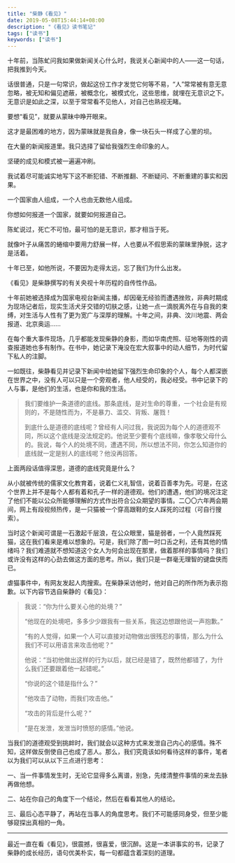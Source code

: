 ```yaml
---
title: "柴静《看见》"
date: 2019-05-08T15:44:14+08:00
description: "《看见》读书笔记"
tags: ["读书"]
keywords: ["读书"]
---
```


十年前，当陈虻问我如果做新闻关心什么时，我说关心新闻中的人——这一句话，把我推到今天。

话很普通，只是一句常识，做起这份工作才发觉它何等不易，“人”常常被有意无意忽略，被无知和偏见遮蔽，被概念化，被模式化，这些思维，就埋在无意识之下。无意识是如此之深，以至于常常看不见他人，对自己也熟视无睹。

要想“看见”，就要从蒙昧中睁开眼来。

这才是最困难的地方，因为蒙昧就是我自身，像一块石头一样成了心里的坝。

在大量的新闻报道里。我只选择了留给我强烈生命印象的人。

坚硬的成见和模式被一遍遍冲刷。

我试着尽可能诚实地写下这不断犯错、不断推翻、不断疑问、不断重建的事实和因果。

一个国家由人组成，一个人也由无数他人组成。

你想如何报道一个国家，就要如何报道自己。

陈虻说过，死亡不可怕，最可怕的是无意识，那才相当于死。

就像叶子从痛苦的蜷缩中要用力舒展一样，人也要从不假思索的蒙昧里挣脱，这才是活着。

十年已至，如他所说，不要因为走得太远，忘了我们为什么出发。

《看见》是柴静撰写的有关央视十年历程的自传性作品。

十年前她被选择成为国家电视台新闻主播，却因毫无经验而遭遇挫败，非典时期成为现场记者后，现实生活犬牙交错的切肤之感，让她一点一滴脱离外在与自我的束缚，对生活与人性有了更为宽广与深厚的理解。十年之间，非典、汶川地震、两会报道、北京奥运……

在每个重大事件现场，几乎都能发现柴静的身影，而如华南虎照、征地等刚性的调查报道她也多有制作。在书中，她记录下淹没在宏大叙事中的动人细节，为时代留下私人的注脚。

一如既往，柴静看见并记录下新闻中给她留下强烈生命印象的个人，每个人都深嵌在世界之中，没有人可以只是一个旁观者，他人经受的，我必经受。书中记录下的人与事，是他们的生活，也是你和我的生活。

> 我们要维护一条道德的底线。那条底线，是对生命的尊重，一个社会是有规则的，不是随性而为，不是暴力、滥交、背叛、屠戮！
>
> 到底什么是道德的底线呢？曾经有人问过我，我说因为每个人的道德观不同，所以这个底线是没法规定的。他说至少要有个底线嘛，像孝敬父母什么的。我说，每个人的处境不同，遭遇不同，所以想法不同，你怎么知道你的底线就一定是别人的底线呢？他没再回答。

上面两段话值得深思，道德的底线究竟是什么？

从小就被传统的儒家文化教育着，说着仁义礼智信，说着百善孝为先。可是，在这个世界上并不是每个人都有着和孔子一样的道德观。他们的遭遇，他们的境况注定了他们不能以公众所能够理解的方式作出符合公众期望的事情。二〇〇六年两会期间，网上有段视频热传，是一只猫被一个穿高跟鞋的女人踩死的过程（可自行搜索）。

当时这个新闻可谓是一石激起千层浪，在公众眼里，猫是弱者，一个人竟然踩死猫，这在我们看来是难以想象的。可是，我们除了图一时口舌之利，还有其他的情绪吗？我们难道就不想知道这个女人为何会出现在那里，做着那样的事情吗？我们或许没有这样的心劲去做这方面的思考。所以，我们只是一群毫无理智的键盘侠而已。

虐猫事件中，有网友发起人肉搜索。在柴静采访他时，他对自己的所作所为表示抱歉。以下内容节选自柴静的《看见》：

> 我说：“你为什么要关心他的处境？”
>
> “他现在的处境吧，多多少少跟我有一些关系，我这边想跟他说一声抱歉。”
>
> “有的人觉得，如果一个人可以直接对动物做出很残忍的事情，那么为什么我们不可以用语言来攻击他呢？”
>
> 他说：“当初他做出这样的行为以后，就已经是错了，既然他都错了，为什么我们还要跟着他一起错呢。”
>
> “你说的这个错是指什么？”
>
> “他攻击了动物，而我们攻击他。”
>
> “攻击的背后是什么呢？”
>
> “是在发泄，发泄当时愤怒的感情。”他说。

当我们的道德观受到挑衅时，我们就会以这种方式来发泄自己内心的感情。殊不知，这样做反倒使自己也成了恶人。那么，我们究竟该如何看待这样的事件，笔者以为我们可以从以下三点进行思考：

一、当一件事情发生时，无论它显得多么离谱，别急，先缕清整件事情的来龙去脉再做他想。

二、站在你自己的角度下一个结论，然后在看看其他人的结论。

三、最后心态平静了，再站在当事人的角度思考。我们不可能感同身受，但至少能够窥探出真相的一角。

------

最近一直在看《看见》，很震撼，很喜爱，很沉醉。这是一本讲事实的书，记录了柴静的成长经历，语句优美朴实，每一句都蕴含着深刻的道理。
